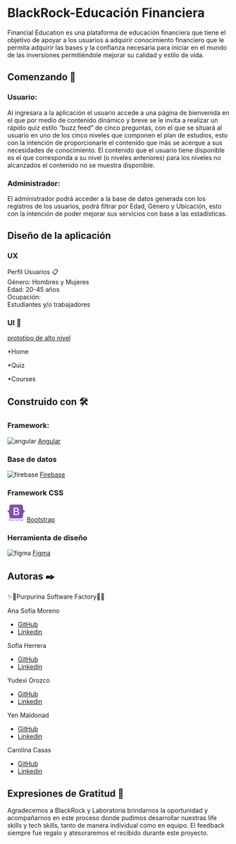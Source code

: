 # BlackRock-Educación Financiera  
  
Financial Education es una plataforma de educación financiera que tiene el objetivo de apoyar a los usuarios a adquirir conocimiento financiero que le permita adquirir las bases y la confianza necesaria para iniciar en el mundo de las inversiones permitiéndole mejorar su calidad y estilo de vida.

## Comenzando 🚀  
  
### Usuario:
Al ingresara a la aplicación el usuario accede a una página de bienvenida en el que por medio de contenido dinámico y breve se le invita a realizar un rápido quiz estilo “buzz feed”  de cinco preguntas, con el que se situará al usuario en uno de los cinco niveles que componen el plan de estudios, esto con la intención de proporcionarle el contenido que más se acerque a sus necesidades de conocimiento.
El contenido que el usuario tiene disponible es el que corresponda a su nivel (o niveles anteriores) para los niveles no alcanzados el contenido no se muestra disponible.  
  
### Administrador:  
El administrador podrá acceder a la base de datos generada con los registros de los usuarios, podrá filtrar por Edad, Género y Ubicación, esto con la intención de poder mejorar sus servicios con base a las estadísticas.  

 
## Diseño de la aplicación  
### UX  
Perfil Usuarios 📋  
Género: Hombres y Mujeres  
Edad: 20-45 años  
Ocupación:   
Estudiantes y/o trabajadores

### UI 🔧
 [prototipo de alto nivel](https://www.figma.com/file/GxE0a2uM1ISEVsq2hGJz9L/Untitled?node-id=0%3A1)

*Home
 
 *Quiz
 
 *Courses
## Construido con 🛠️
### Framework:
<img src="https://angular.io/assets/images/logos/angular/angular.svg" alt="angular" width="40" height="40"/> [Angular](https://angular.io/) 
### Base de datos
<img src="https://www.vectorlogo.zone/logos/firebase/firebase-icon.svg" alt="firebase" width="40" height="40"/> [Firebase](https://firebase.google.com/)
### Framework CSS
<img src="https://raw.githubusercontent.com/devicons/devicon/master/icons/bootstrap/bootstrap-plain-wordmark.svg" alt="bootstrap" width="40" height="40"/> </a> <a href="https://firebase.google.com/" target="_blank" rel="noreferrer"> [Bootstrap](https://getbootstrap.com/)
 ### Herramienta de diseño
<img src="https://www.vectorlogo.zone/logos/figma/figma-icon.svg" alt="figma" width="40" height="40"/> </a> <a href="https://firebase.google.com/" target="_blank" rel="noreferrer"> [Figma](https://www.figma.com/)    

## Autoras ✒️
:sparkles::purple_heart:Purpurina Software Factory:purple_heart::sparkles:  

Ana Sofía Moreno
* [GitHub](https://github.com/anasofiamoreno)
* [Linkedin](http://www.dropwizard.io/1.0.2/docs/) 

Sofía Herrera
* [GitHub](https://github.com/sofiagaona)
* [Linkedin](https://www.linkedin.com/in/sofia-magdalena-herrera-gaona-6b871b221/) 

Yudexi Orozco
* [GitHub](https://github.com/YudexiOrozco)
* [Linkedin](https://www.linkedin.com/in/yudexi-orozco-672134144/)
 
Yen Maldonad
* [GitHub](https://github.com/YenMaldonado)
* [Linkedin](https://www.linkedin.com/in/yenny-maldonado-824a551b/) 

Carolina Casas
* [GitHub](https://github.com/CarolinaCasas)
* [Linkedin](www.linkedin.com/in/CaroCasas) 

## Expresiones de Gratitud 🎁

Agradecemos a BlackRock y Laboratoria brindarnos la oportunidad y acompañarnos en este proceso donde pudimos desarrollar nuestras life skills y tech skills, tanto de manera individual como en equipo. El feedback siempre fue regalo y atesoraremos el recibido durante este proyecto. 
